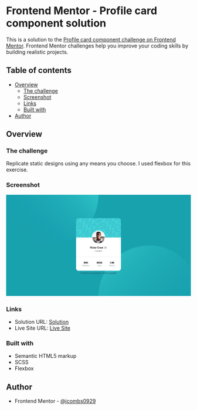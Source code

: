 # Frontend Mentor - Profile card component solution

This is a solution to the [Profile card component challenge on Frontend Mentor](https://www.frontendmentor.io/challenges/profile-card-component-cfArpWshJ). Frontend Mentor challenges help you improve your coding skills by building realistic projects.

## Table of contents

- [Overview](#overview)
  - [The challenge](#the-challenge)
  - [Screenshot](#screenshot)
  - [Links](#links)
  - [Built with](#built-with)
- [Author](#author)

## Overview

### The challenge

Replicate static designs using any means you choose. I used flexbox for this exercise.

### Screenshot

![Desktop View](./screenshot-01.png)

### Links

- Solution URL: [Solution](https://www.frontendmentor.io/solutions/profile-card-flexbox-B93FC___z)
- Live Site URL: [Live Site](https://infallible-austin-7ff7da.netlify.app/)

### Built with

- Semantic HTML5 markup
- SCSS
- Flexbox

## Author

- Frontend Mentor - [@jcombs0929](https://www.frontendmentor.io/profile/jcombs0929)
